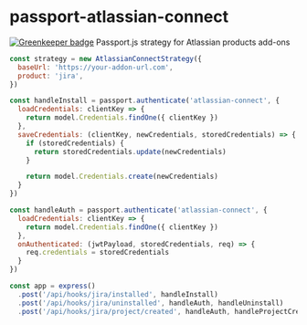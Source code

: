 # passport-atlassian-connect

[![Greenkeeper badge](https://badges.greenkeeper.io/DanielHreben/passport-atlassian-connect.svg)](https://greenkeeper.io/)
Passport.js strategy for Atlassian products add-ons

```javascript
const strategy = new AtlassianConnectStrategy({
  baseUrl: 'https://your-addon-url.com',
  product: 'jira',
})

const handleInstall = passport.authenticate('atlassian-connect', {
  loadCredentials: clientKey => {
    return model.Credentials.findOne({ clientKey })
  },
  saveCredentials: (clientKey, newCredentials, storedCredentials) => {
    if (storedCredentials) {
      return storedCredentials.update(newCredentials)
    }

    return model.Credentials.create(newCredentials)
  }
})

const handleAuth = passport.authenticate('atlassian-connect', {
  loadCredentials: clientKey => {
    return model.Credentials.findOne({ clientKey })
  },
  onAuthenticated: (jwtPayload, storedCredentials, req) => {
    req.credentials = storedCredentials
  }
})

const app = express()
  .post('/api/hooks/jira/installed', handleInstall)
  .post('/api/hooks/jira/uninstalled', handleAuth, handleUninstall)
  .post('/api/hooks/jira/project/created', handleAuth, handleProjectCreated)

```